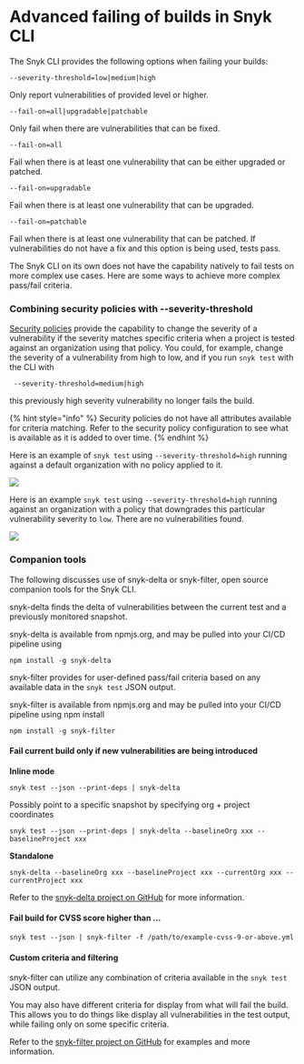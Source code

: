 # Advanced failing of builds in Snyk CLI

The Snyk CLI provides the following options when failing your builds:

```
--severity-threshold=low|medium|high
```

Only report vulnerabilities of provided level or higher.

```
--fail-on=all|upgradable|patchable
```

Only fail when there are vulnerabilities that can be fixed.

```
--fail-on=all
```

Fail when there is at least one vulnerability that can be either upgraded or patched.

```
--fail-on=upgradable
```

Fail when there is at least one vulnerability that can be upgraded.

```
--fail-on=patchable
```

Fail when there is at least one vulnerability that can be patched. If vulnerabilities do not have a fix and this option is being used, tests pass.

The Snyk CLI on its own does not have the capability natively to fail tests on more complex use cases. Here are some ways to achieve more complex pass/fail criteria.

### Combining security policies with --severity-threshold

[Security policies](https://docs.snyk.io/fixing-and-prioritizing-issues/policies) provide the capability to change the severity of a vulnerability if the severity matches specific criteria when a project is tested against an organization using that policy. You could, for example, change the severity of a vulnerability from high to low, and if you run `snyk test` with the CLI with

```
 --severity-threshold=medium|high
```

this previously high severity vulnerability no longer fails the build.

\{% hint style="info" %\} Security policies do not have all attributes available for criteria matching. Refer to the security policy configuration to see what is available as it is added to over time. \{% endhint %\}

Here is an example of `snyk test` using `--severity-threshold=high` running against a default organization with no policy applied to it.

![](https://camo.githubusercontent.com/de965fce454134d8cadaaf22fe093c4fdf1722a7349e99f1d2d8bc4cf9726836/68747470733a2f2f67626c6f627363646e2e676974626f6f6b2e636f6d2f6173736574732532462d4d56584b6472682d6a59334b44475073386c512532462d4d5a545f57334f316f46794d417a46396733732532462d4d5a5472633044364e6a5436566c53316a6d55253246696d6167652e706e673f616c743d6d6564696126746f6b656e3d32376530656538632d313437662d343934322d616461342d303864653037663637633430)

Here is an example `snyk test` using `--severity-threshold=high` running against an organization with a policy that downgrades this particular vulnerability severity to `low`. There are no vulnerabilities found.

![](https://github.com/snyk/user-docs/raw/5e52535b78618f57eda40eb08fc8fbf91e16f1f0/docs/.gitbook/assets/test-organization-with-policy-applied.png)

### Companion tools

The following discusses use of snyk-delta or snyk-filter, open source companion tools for the Snyk CLI.

snyk-delta finds the delta of vulnerabilities between the current test and a previously monitored snapshot.

snyk-delta is available from npmjs.org, and may be pulled into your CI/CD pipeline using

```
npm install -g snyk-delta
```

snyk-filter provides for user-defined pass/fail criteria based on any available data in the `snyk test` JSON output.

snyk-filter is available from npmjs.org and may be pulled into your CI/CD pipeline using npm install

```
npm install -g snyk-filter
```

#### Fail current build only if new vulnerabilities are being introduced

**Inline mode**

```
snyk test --json --print-deps | snyk-delta
```

Possibly point to a specific snapshot by specifying org + project coordinates

```
snyk test --json --print-deps | snyk-delta --baselineOrg xxx --baselineProject xxx
```

**Standalone**

```
snyk-delta --baselineOrg xxx --baselineProject xxx --currentOrg xxx --currentProject xxx
```

Refer to the [snyk-delta project on GitHub](https://github.com/snyk-tech-services/snyk-delta) for more information.

#### Fail build for CVSS score higher than ...

```
snyk test --json | snyk-filter -f /path/to/example-cvss-9-or-above.yml
```

#### Custom criteria and filtering

snyk-filter can utilize any combination of criteria available in the `snyk test` JSON output.

You may also have different criteria for display from what will fail the build. This allows you to do things like display all vulnerabilities in the test output, while failing only on some specific criteria.

Refer to the [snyk-filter project on GitHub](https://github.com/snyk-tech-services/snyk-filter) for examples and more information.
